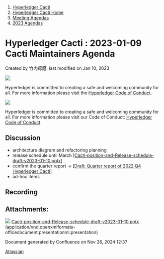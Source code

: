 1. [Hyperledger Cacti](index.html)
2. [Hyperledger Cacti Home](Hyperledger-Cacti-Home_20414469.html)
3. [Meeting Agendas](Meeting-Agendas_20414488.html)
4. [2023 Agendas](2023-Agendas_20415586.html)

# Hyperledger Cacti : 2023-01-09 Cacti Maintainers Agenda

Created by 竹内琢磨, last modified on Jan 10, 2023

![](https://wiki.hyperledger.org/download/attachments/2392771/welcome.png?version=2&modificationDate=1572450107000&api=v2)

Hyperledger is committed to creating a safe and welcoming community for all. For more information please visit the [Hyperledger Code of Conduct](https://lf-hyperledger.atlassian.net/wiki/spaces/HYP/pages/19595281/Hyperledger+Code+of+Conduct).

![](https://wiki.hyperledger.org/download/attachments/29034696/Antitrustnotice.png?version=1&modificationDate=1581695654000&api=v2)

Hyperledger is committed to creating a safe and welcoming community for all. For more information please visit our Code of Conduct: [Hyperledger Code of Conduct](https://lf-hyperledger.atlassian.net/wiki/spaces/HYP/pages/19595281/Hyperledger+Code+of+Conduct)

## Discussion

- architecture diagram and refactoring planning
- release schedule until March \[[Cacti-position-and-Release-schedule-draft-v2023-01-10.pptx](attachments/20415585/20415593.pptx)]
- confirm the quarter report → \[[Draft: Quarter report of 2022 Q4 Hyperledger Cacti](20415590.html)]
- ad-hoc items

## Recording

## Attachments:

![](images/icons/bullet_blue.gif) [Cacti-position-and-Release-schedule-draft-v2023-01-10.pptx](attachments/20415585/20415593.pptx) (application/vnd.openxmlformats-officedocument.presentationml.presentation)

Document generated by Confluence on Nov 26, 2024 12:37

[Atlassian](http://www.atlassian.com/)
